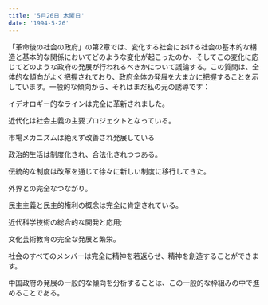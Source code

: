 ```yaml
---
title: '5月26日 木曜日'
date: '1994-5-26'
---
```


「革命後の社会の政府」の第2章では、変化する社会における社会の基本的な構造と基本的な関係においてどのような変化が起こったのか、そしてこの変化に応じてどのような政府の発展が行われるべきかについて議論する。この質問は、全体的な傾向がよく把握されており、政府全体の発展を大まかに把握することを示しています。一般的な傾向から、それはまだ私の元の誘導です：

イデオロギー的なラインは完全に革新されました。

近代化は社会主義の主要プロジェクトとなっている。

市場メカニズムは絶えず改善され発展している

政治的生活は制度化され、合法化されつつある。

伝統的な制度は改革を通じて徐々に新しい制度に移行してきた。

外界との完全なつながり。

民主主義と民主的権利の概念は完全に肯定されている。

近代科学技術の総合的な開発と応用;

文化芸術教育の完全な発展と繁栄。

社会のすべてのメンバーは完全に精神を若返らせ、精神を創造することができます。

中国政府の発展の一般的な傾向を分析することは、この一般的な枠組みの中で進めることである。

